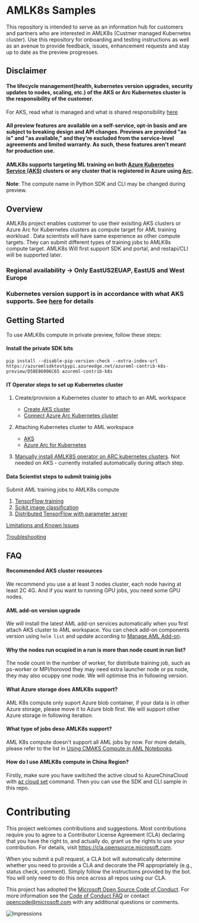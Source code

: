 # AMLK8s Samples
This repository is intended to serve as an information hub for customers and partners who are interested in AMLK8s (Custmer managed Kubernetes cluster). Use this repository for onboarding and testing instructions as well as an avenue to provide feedback, issues, enhancement requests and stay up to date as the preview progresses.

## Disclaimer 
#### The lifecycle management(health, kubernetes version upgrades, security updates to nodes, scaling, etc.) of the AKS or Arc Kubernetes cluster is the responsibility of the customer.
For AKS, read what is managed and what is shared responsibility [here](https://docs.microsoft.com/en-us/azure/aks/support-policies)

#### All preview features are available on a self-service, opt-in basis and are subject to breaking design and API changes. Previews are provided "as is" and "as available," and they're excluded from the service-level agreements and limited warranty. As such, these features aren't meant for production use.


#### AMLK8s supports targeting ML training on both  [Azure Kubernetes Service (AKS)](https://docs.microsoft.com/en-us/azure/aks/kubernetes-walkthrough) clusters or any cluster that is registered in Azure using [Arc](https://docs.microsoft.com/en-us/azure/azure-arc/kubernetes/overview). 


**Note**: The compute name in Python SDK and CLI may be changed during preview.

## Overview
AMLK8s project enables customer to use their exisiting AKS clusters or Azure Arc for Kubernetes clusters as compute target for AML training workload . Data scientists will have same experience as other compute targets. They can submit different types of training jobs to AMLK8s compute target. AMLK8s Will first support SDK and portal, and restapi/CLI will be supported later.

### Regional availability -> Only EastUS2EUAP, EastUS and West Europe 

### Kubernetes version support is in accordance with what AKS supports. See [here](https://docs.microsoft.com/en-us/azure/aks/supported-kubernetes-versions) for details

## Getting Started

To use AMLK8s compute in private preview, follow these steps:

#### Install the private SDK bits
```
pip install --disable-pip-version-check --extra-index-url https://azuremlsdktestpypi.azureedge.net/azureml-contrib-k8s-preview/D58E86006C65 azureml-contrib-k8s
```

#### IT Operator steps to set up Kubernetes cluster 
1. Create/provision a Kubernetes cluster to attach to an AML workspace
    * [Create AKS cluster](/docs/create-provision-AKS-cluster.md)
    * [Connect Azure Arc Kubernetes cluster](/docs/enable-arc-kubernetes-cluster.md)
    
1. Attaching Kubernetes cluster to AML workspace
    * [AKS](/docs/attach-aks-cluster-aml-workspace.md)
    * [Azure Arc for Kubernetes](/docs/attach-arc-cluster-aml-workspace.md)
    
1. [Manually install AMLK8S operator on ARC kubernetes clusters](/docs/manual-installation-amlk8s-operator.md). Not needed on AKS - currently installed automatically during attach step.

#### Data Scientist steps to submit trainig jobs
Submit AML training jobs to AMLK8s compute
1. [TensorFlow training](/docs/sample-notebooks/001-Tensorflow)
1. [Scikit image classification](/docs/sample-notebooks/002-SciKitLearn)
1. [Distributed TensorFlow with parameter server](/docs/sample-notebooks/003-Distributed%20TensorFlow%20with%20parameter%20server)


[Limitations and Known Issues](/docs/limitations-and-knownIssues.md)

[Troubleshooting](/docs/troubleshooting.md)

## FAQ 
#### Recommended AKS cluster resources
We recommend you use a at least 3 nodes cluster, each node having at least 2C 4G. And if you want to running GPU jobs, you need some GPU nodes.
#### AML add-on version upgrade
We will install the latest AML add-on services automatically when you first attach AKS cluster to AML workspace. You can check add-on components version using ```helm list``` and update according to [Manage AML Add-on](https://github.com/Azure/CMK8s-Samples/blob/master/docs/5.%20Manage%20AML%20add-on.markdown).
#### Why the nodes run ocupied in a run is more than node count in run list?
The node count in the number of worker, for distribute training job, such as ps-worker or MPI/horovod they may need extra launcher node or ps node, they may also ocuppy one node. We will optimise this in following version.
#### What Azure storage does AMLK8s support?
AML K8s compute only suport Azure blob container, if your data is in other Azure storage, please move it to Azure blob first. We will support other Azure storage in following iteration.
#### What type of jobs deso AMLK8s support?
AML K8s compute doesn't support all AML jobs by now. For more details, please refer to the list in [Using CMAKS Compute in AML Notebooks](https://github.com/Azure/AML-Kubernetes/blob/master/docs/6.%20Using%20CMAKS%20Compute%20in%20AML%20Notebooks.md).
#### How do I use AMLK8s compute in China Region?
Firstly, make sure you have switched the active cloud to AzureChinaCloud with [az cloud set](https://docs.microsoft.com/en-us/cli/azure/manage-clouds-azure-cli?view=azure-cli-latest) command. Then you can use the SDK and CLI sample in this repo.


# Contributing

This project welcomes contributions and suggestions.  Most contributions require you to agree to a
Contributor License Agreement (CLA) declaring that you have the right to, and actually do, grant us
the rights to use your contribution. For details, visit https://cla.opensource.microsoft.com.

When you submit a pull request, a CLA bot will automatically determine whether you need to provide
a CLA and decorate the PR appropriately (e.g., status check, comment). Simply follow the instructions
provided by the bot. You will only need to do this once across all repos using our CLA.

This project has adopted the [Microsoft Open Source Code of Conduct](https://opensource.microsoft.com/codeofconduct/).
For more information see the [Code of Conduct FAQ](https://opensource.microsoft.com/codeofconduct/faq/) or
contact [opencode@microsoft.com](mailto:opencode@microsoft.com) with any additional questions or comments.

![Impressions](https://PixelServer20190423114238.azurewebsites.net/api/impressions/CMK8s-Samples/README.png) 
